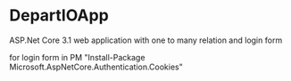 # DepartIOApp
ASP.Net Core 3.1 web application with one to many relation and login form

for login form in PM  "Install-Package Microsoft.AspNetCore.Authentication.Cookies"
